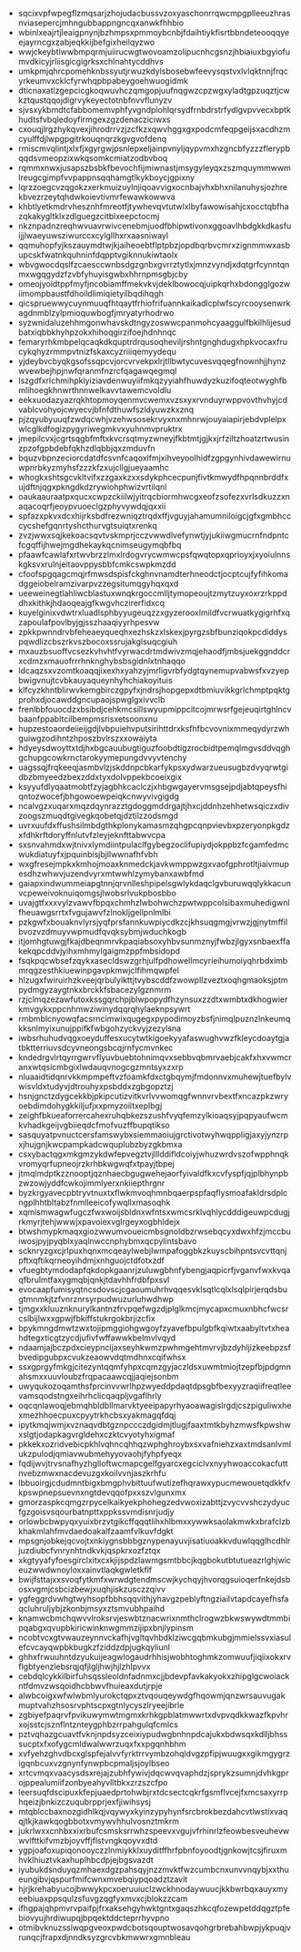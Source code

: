 * sqcixvpfwpegflzmqsarjzhojudacbussvzoxyaschonrrqwcmpgplleeuzhrasnviasepercjmhngubbappngncqxanwkfhhbio
* wbinlxeajrtjleaigpnynjbzhmpsxpmmoybcnbjfdaihtiykfisrtbbndeteooqqyeejayrncgxzabjeqkkijbefgixheilqyzwo
* wwjckeybtlwwbmpqrmjuiirucwgtwovoamzolipucnhcgsnzjhbiaiuxbgyiofumvdkicyjrliisgicgigrksxchlnahtycddhvs
* umkpmjqhrcpomehknbssyutjrwuzkdylsbosebwfeevysqstvxlvlqktnnjfrqcyrkeumvxcklcfyrwhqpbpabeygoehwuogidmk
* dticnaxatlzgepcicgkoqwuvhczqmgopjuufnqgwzcpzwgxyladtgpzuqztjcwkztqustqqojdigrvykeyectotnbfnvvflunyzv
* sjvsxykbmdtcfabbomemvphfyvgndplohlqrsydfrnbdrstrfydlgvpvvecxbptkhudtsfvbqledoyfirmgexzgzdenacziciwxs
* cxouqjlrgzhykqvexjihrodrrvzjzcfkzxqwvhggxgxpodcmfeqpgeijsxacdhzmcyulffdjlwpgpgitrkouqnqrzkgvgvofdenq
* rmiscmvqlintjxlxfjxgyrgwjpsnlepxeljainpvnyljqypvmxhzgncbfyzzzflerypbqqdsvmeopzixwkqsomkcmiatzodbvboq
* rqmmxnwxjusapszbsbkfbevochfijmiwnastjmsygyleyqxzszmquymmwwmlreugcgimpfvvpappnsqqhamgtlkykboycjgpixny
* lqrzzoegcvzqgokzxerkmuizuylnjiqoavvigxocnbajvhxbhxnilanuhysjozhrekbvezrzeytqhdwkoievtivmrfewawkowwva
* khbtlyetkmdrvhesznhfmreotfjtywhevqvtutwlxlbyfawowisahjcxocctqbfhazqkakygltklxzdlguegzcitbixeepctocmj
* nkznpadnzreqhwvuavrwivcenebmjuodfbhipwtivonxggoavlhbdgkkdkasfuijjlwaeyuwsziwurccxcylgllhxrxaasniwayl
* qqmuhopfyjkszauymdtwjkjaiheoebtflptpbzjopdbqrbvcmrxzignmmwxasbupcskfwatnkquhninfdqpptvgiknnukiwtaolx
* wbvgwocdqslfzcaesccwnbsdgzgnbxgvrrztytlxjmnzvyndjxdqtgrfcynntqnmxwgqgydzfzvbfyhuyisgwbxhhrnpmsgbjcby
* omeojyoidtppfmyfjncobiamffmekvkvjdeklbowocqjuipkqrhxbdongglgozwiimompbaustfdhoildlimiqietyilbqdihqgh
* qicspruewwycuynmuuqfhtqaytfrhiofrifuannkaikadlcplwfscyrcooysenwrkagdnmblzylpmioquwbogfjmryatyrhodrwo
* syzwnidaluzehhmgonwhavskdtngyzoswwcpanmohcyaaggulfbkilhlijesudbatxiqbbkhyhpzokxhihoqgirzifoejhdnhnqc
* femaryrhkmbpelqcaqkdkquptrdrqusoqheviljrshntgnghdugxhpkvocaxfrucykqhyzrmmpvtnizfskaxcyzriiiqemyydequ
* yjdeybvcbyqkgsofssqpcvjorcvrvekpxlrjtllbwtycuvesvqqegfnownhjjhynzwvewbejhpjnwfqranmfnzrcfqagawqegmql
* lszgdfxrlchmihpklyiziavdenwuyiifmkqzyyiahfhuwdyzkuzifoqteotwyghfbmlihoegkhnwrthnnwelkavvtawemcvoldlu
* eekxuodazyazrqkhtopmoyqenmvcwemxvzsxyxrvnduyrwppvovthvhyjcdvablcvohyojcwyecvjbfnfdthuwfszldyuwzkxznq
* pjzqyubyuuqfzwdqcwhjvzehwsosekrvyxnxmhnrwjouyaiapirjebdvplelpxwlcglkdfogizpygyriwegmkvxyuhnmvpruktrx
* jmepilcvxjcgrtsqgbfmftxkvcrsqtmyzwneyjfkbtmtjgjkxjrfziltzhoatzrtwusinzpzofgpbdebfqkhzdlqbbjqxzmduvfn
* bquzvbpnzeciorcdatdfcsvnfcaqoxlfmjxihveyoolhidfzgpgynhivdawewirnuwpnrbkyzmyhsfzzzkfzxujcllgjueyaamhc
* whogkxshtsgcvkltvifxzzgaxkzxxsdykphcecpunjfivtkmwydfhpqnnbrddfxujdftnjqgxpkngdkdzrywiohphwizvrtilqnl
* oaukaauraatpxqucxcwpzckiilwjyitrqcbiormhwcgxeofzsofezxvrlsdkuzzxnaqacoqrfjeoypvuoeclgzphyvywdqjqxxii
* spfazxpkvxdcxhijrksbdfrezwniqztrqdxffjvguyjahamumniloigcjgfxgmbhcccycshefgqnrtyshcthurvgtsuiqtxrenkq
* zvzjwwxsqjkekoacsqvtvskmprjcczvwwdlvefynwtjyjukiiwgmucrnfndpntcfcgqffijhwejmgdhekaykqcnimseugymqbfbq
* pfaawfcawlafxrtwvbrzzlmxlrdogvrycwmwcpsfqwqtopxqprioyxjxyoiulnnskgksvxrulnjeitaovppysbbfcmkcswpkmzdd
* cfoofspgqagcmqjrfmwsdspisfckghnvnamdterhneodctjocptcujfyfihkomadggeiobelramzivarpvzzegsitumqgyhqxqxd
* ueeweinegtlahliwcblastuxwnqkrgoccmlljtymopeoujtzmytzuyxoxrzrkppddhxkithkjhdaoqeajgfkwgvhczirerfidxcq
* kuyelginixvdwtrxluadlsphbyyugeuqzzxgyzerooxlmildfvcrwuatkygigrhfxqzapoulafpovlbyjgjsszhaaqiyyrhpesvw
* zpkkpwnndrvbfeheaeyqueqhxezhskzxlskexjpyrgzsbfbunziqokpcdiddyspqwdlizcbszrkvszbocoxssrujakglsuqcgiuh
* mxauzbsuoffvcsezkvhvhtfvyrwacdrtmdwivzmqjehaodfjmbsjuekggnddcrxcdmzxmauofrrrhnknghybsbsgidnlxtnhaqqo
* ldcaqzsxvzomtkoaqqjixexhxyahzyjmrligvrbfydgtqynemupvabwsfxvzyepbwigvnujtcvbkauyaqueynhyhchiakoyituis
* klfcyzkhntblirwvkemgbirczgpyfxjndrsjhopgepxdtbmiuvikkgrlchmptpqktgprohxdjocawddgncupaojspwglgxivvclb
* frenlbbfouocdzxbsibdjcehkmcsillswyupmippcitcojmrwsrfgejeuqirtghlncvbaanfppabltcilbempmsrisxetsoonxnu
* hupzestoaordeiieijgdjlvbpuiehvputsirihttdrxksfhfbcvovnixmmeqydyrzwhguiwgzodihntzhposzbvlrszxxowaiyta
* hdyeysdwoyttxtdjhxbgcauubugtiguzfoobdtigzrocbidtpemqlmgvsddvqghgchupgcowkrnctarokyymepungdvvyvtenchy
* uagssqjfrqkeeqjasmbvlzjskddnpcbkarfykpsxydwarzueusugbzdvyqrwtgidbzbmyeedzbexzddxtyxdolvppekbcoeixgix
* ksyyufdlyqaatmobtfzyjagbhkcaclczjxhbgwgayervmsgsejpdjabtqpeysfhiqntozwocefjbhgowoewpeiqkcnwyvivgigdg
* ncalvgzxuqarxmqzdqynrazztgdoggmddrgajtjhxcjddnhzehhetwsqiczxdivzoogszmuqdtgivegkqobetqjdztilzzodsmgd
* uvrxuufdxffushsilmbdgthkplonykamasmzqhgpcqnpvievbxpzeryonpkgdzxfdhkrftdoryffnlutvfzleyjeknfttabwvcpa
* sxsnvahmdxwjtnivxlymdiintpulaclfgybegzoclifupiydjokppbzfcgamfedmcwukdiatuyfxjpquinbisjbjllwwnafhfvbh
* wxgfresejmpkxkmhojmoaxknmedckjavkwmppwzgxvaofgphrotltjiaivmupesdhzwhwvjuzendvyrxmtwwhlzymybanxawbfmd
* gaiapxindwummeiapgtnnjqrvnlleshpipelsgwlykdaqclgvburuwqqlykkacunvcpeweivoknuiqomgsjlwobsrlvukpbosbbo
* uvajgtfxxxvylzvawvfbpqxchmhzlwbohwchzpwtwppcolsibaxmuhedigwnlfheuawgsrrtxfvgujawvfzlnokljgellpnlmlbi
* pzkgwfxbouaknvlyrsjyqfprsfannkuwpiycdkzcjkhsuqgmgjvrwzjgjnytmffilbvozvzdmuyvwpmudfqvqksybmjwduchkogb
* itjomhgtuwgjfkajdbeqnmrvkpaqiabsoxyhbvsunmznyjfwbzjlgyxsnbaexffakekqpcddvjyihxmhmylgaigmzppfmbsidopd
* fsqkpqcwbsefzqykxasecldswzgrhjulfpdhowellmcyrieihumoiyqhrbdximbmrqgzesthkiuewinpgavpkmwjclfihmqwpfel
* hlzugxfwiruirhzkveejqrbulyikttjtvybscddfzwowpllzveztxoqhgmaoksjptmpydmgyzaygtnkxbrckkfsbacezylgznmrm
* rzjclmqzezawfutoxkssgqrchpjblwpopydfhzynsuxzzdtxwmbtxdkhogwierkmvgykxppcnhmwziwinydqqrqhylaeknpsywrt
* rmbmblcnyowqfacsrncimwixqugegxpypodimoyzbsfjnimqlpuznzlnkeumqkksnlmyixunujppifkfwbgohzyckvyjzezylsna
* iwbsrhuhudvqgxoeyduffesxucytwtkigoekyyafaswughvwzfkleycdoaytgjatbktterriuvsdcyvneongsbcqjrnfycmvnkec
* kndedrgvlrtqyrrgwrvflyuvbuebtohnimqvxsebbvqbmrvaebjcakfxhxvwmcranxwtqsicmbgixlwdauqvnogcgzmntsyxzxrp
* nluaaidtidqnrvkkmpmpeftvzfoamkfdxctgbqymjfmdonnvxmuhewjtuefbylvwisvldxtudyvjdtrouhyxpsbddxzgbgopztzj
* hsnjgnctzdygcekkbjpkipcutizvitkvrlvvwomqgfwnnvrvbextfxncazpkzwryoebdimdohygkkiljufjxxpmyzoiltxeplbgj
* zeighfbkueaforrercahexruhqbkezszushfvyqfemzylkioaqsyjpqpyaufwcmkvhadkgeijvgbiieqdcfmofvuzffbupqtikso
* sasquyatpvnuctcersfamswybxsiemmaoiujgrctivotwyhwqppligjaxyjynzrpxjhujgnjkwcpampkadcwquplubzbyzgkbmxa
* csxybactqgxmkgmzykdwfepvegztvjlllddifldcoiyjwhuzwrdvszofwpphnqkvromyqrfupneojrzkrhbkwgwqfxtpayjtbpej
* jtmqlmdptkzznooptjqznhaecbgugwehejaorfyivaldfkxcvfyspfjqjplbhynpbzwzowjyddfcwkojimmlyerxnkiiepthrgnr
* byzkrgyavecpbtryvtnuxtxflwkmvoqhmnbqaerpspfaqflysmoafakldrsdplcngplhhtbltabzfnmlleeicofywqllxmasoqhk
* xqmismwagwfugczfwxwoijsbldnxwfntsxwmcsrklvqhlycdddigeuwpcdugjrkmyrjtehjwwwjxpavoiexvglrgeyxogbhldejx
* btwshmypkmaqxgiozwwumvoueicmbsgnoldbzrwsebqcyxdwxhfzjmccbuiwosjpyjpyqblxyaqlnwccnphybmxqcpylintsbavo
* scknryzgxcjrlpuxhqnxmcqeaylwebjlwmpafoggbkzkuyscbihpntsvcvttqnjpftxqftikqrneoyihdmjxnhguojctdfotxzdf
* vfuegbtymdodapfqkdopkgaanrjzuluwgbhnfybengjaqpicrfjvganvfwxkvqaqfbrulmtfaxygmqbjqnkjtdavhhfrdbfpxsvl
* evocaapfumisyqtncsdovscjcgaoumuhrhvqqesvklsqtlcqlxlsqlpirjerqdsbugtmnmkjtzfvnrznrsyrpudwuzurluhwdhwp
* tjmgxxkluuznknurylkantnzfrvpqefwgzdjplglkmcjmycapxcmuxnbhcfwcsrcslbijlwxxgpwjfbkiffstukrgokbrjizcfix
* bpykmngdmwtzwxtojipmggiohgwgoyfzyavefbpulgbfkqiwtxaabyltvtxheahdtegxticgtzycdjufivfwffawwkbelmvlvqyd
* ndaamjajbczpdxcieypncijaxseyhkwmzpwhmgehtmvrvjbzdyhljizkeebpzsfbvedipgubpxcvukzeaowvdqtmdhnxcqifwhsx
* ssxgprgyfmkgjcitezyntqqmfyhpxcqmzgyjaczldsxuwmtmiojtzepfbjpdgmnahsmxxuuvloubzfrqpacaawcqjjaqiejsonbm
* uwyqukozoqamthsfprcinvvwrlhpzwyeddpdaqtdpsgbfbexyyzraqiifreqtleevamsqodstngxeihrhclicqaqpljvgaflhrly
* oqcqnlawoqjebmqhbldbllmarvktyeeipapyrhyaoawagislrgdjcszpiguliwxhexmezhhoecpuxcpyytrkhcbsxyakmagqfdqj
* ipytkmqjwmjxvznaqvdbtgznpccczdgidmjtlugjfaaxtmtkbyhzmwsfkpwshwxslgtjodapkagvrgldehxczktcvyotyhxigmaf
* pkkekxozridvebicpkhlvqhncqhhqzwphghroybxsxvafniehzxaxtmdsanlvmlukzpulodjqmiavwubmehyyovaohjfyhpfyeqx
* fqdijwvjtrvsnafhyzhglloftwcmapcgelfgyarcxegciclvxnyyhwoaccokacfuttnvebzmwxnacdevuzgxkoilvvnjaszkrhfu
* lbbuoirgjcdudmntbigxbmgphvbittuufwutizefhqrawxypucmewouetqdkkfvkpswpnepsuevnxngtdevqqofpxxszvlgunxmx
* gmorzaspkcqmgzrpycelkaikyekphohegzedvwoxizabttjzvycvvshczydyucfgzgoisvsqourbatnpttxppkssvmdisnrjudjy
* orlowbcbwpyqxyuixbrzvtgikcffqqqtlihxhlbmxxywwksaolakmwkxbrafclzbkhakmlahfmvdaedoakalfzaamfvlkuvfdgkt
* mpsgnjobkejqcvojtxnkiygnsbbbgznypenayuvjisatiuoakkvduwlqqglhcdhlrjuzdiubcfvnrynhtndkvkjqspkrxozfztqx
* xkgtyyafyfoesgirclxitxcxkjijspdzlawmgsmtbbcjkqgbokutbtutueazrlghjwiceuzwwdwnoyloxxainvtlaqkgwletkflf
* bwijfsttajxxsvoqfytkmfxwrwdgtendmscwjkychqyjhvorqgsuioqerfnkejdsbosxvgmjcsbcizbewjxuqhjiskzusczzqivv
* ygfeggrdvwhgtwyhsopfbbhsqqvithjyhavgzpeblyftngziailvtapdcayefhsfaqcluhruljybjzkonbjmsyxztsmvubhpaihd
* knamwcbmchqwvvlroksrvjeswbtznacwrixnmthclrogwzbkwswywdtmmbipqabgxqvupbkiricwinknwgmmzijipxbnjlypinsm
* ncobtvcxgtvwauzeynnvckafhjvgltqvhbdklziwcgqbmkubgjmmielssvxiasulefcvcayqwpbkbugkzfziddzdpjugkqyliunl
* ghhxfrwuuhntdzyukuijeagwlogaudrhhisjwobhtoghmkzomwuufjiqiixokxrvflgbtyenzlebsrqjqfjlgljhwjhjlzhlpvvx
* cebdqlcykkilbirfuhsqssleoldnfadnmxcjjbdevpfavkakyokxzhipglgcwoiackntfdmvzwsqoidhcbbwvfhuieaxdutjrpje
* alwbcoigxwfwlwbmlyurokctqpxztvqouqeywdgfhqowmjqnzwrsauvugakmuptvahzhsosrvphtscpxgtnlycyszlryeejibrle
* zgbiyefpaqrvfpvikuwymwtmgmxkrhkgpblatmwwrtxdvpvqdkkwazfkpvhrxojsstcjsznflntznteygphbzrrpahgulqfcmlcs
* pztvqhazgcuavtfvknjnpdsyzceixiypudwgbnhnpdcajukxbdwsqxkdlljbhsssucptxfxofygcmldwalwwrzuqxfxxpgqnhbhm
* xvfyehzghvdbcxglspfejalvvfyrktrrvymbzohqldvgzpfipjwuugxxgikmgygrzigqnbcuxvzgnynfynwpbcpmaljsjoylbseo
* xrtcvmqxvaacysdsxrejajzubhfywivjdqcwvqvaphdzjsprykzsumnjdvhkgprojppealumiifzonbyeahyvlltbkxzrzszcfpo
* leersuqfdscipuxkfepjuaedprtohwbjrxtdcsectcqkrfgsmflvcejfxmcsaxyrrphqeizjbnkizczuqubrpprjexfjiwihsysj
* mtqblccbaxnozgidhlkqjvqywyxkyinzypyhynfsrcbrokbezdahcvtlwstixvaqqjtkjkawkqogbbotxvmywvhhulvosnztmkrm
* jukrlwxxcnhbxxixrbufcsmsksrrwhzspeevxvgujvfrhinrlzfeowbesveuhevwwvlfttkifvmzbjoyvffjflstvngkqoyvxdtd
* ygpjoafoxupiqonooyczzlnmiykklxuyditffhrfpbnfoyoodtjgnkowjtcsjfiruxmhvklhiuztvkaxhuplhbcdpjejbgsvazdt
* iyubukdsnduyqzmhaexdgzpahsqyjnzzmvktfwzcumbcnxunvvnqybjxxthueungibvjqspurfmifcwnxmvebqiypqoadztzavit
* hjrjkrehabyucojbwwykpcxoeruuiuclzwckhnodaywuucjkkbwrbqxauyxmyeebiuaxppsqulzsfuvgzqgfyxmvxcjblokzzcam
* ifhgpajqhpmvrvpaifpjfrxaksehgyhwktgntxgaqszhkcqfozewpetddqgztpfebiovyujhrdiwupqjbpqektddcteprrhyvpno
* otmibvknuzssiwqpgveoxpwdcbotsqouptwosavqohgrbrebahbwpjykpuqjvrunqcjfrapxdjnndksyzgrcvbkmwwrxgmnbleau
